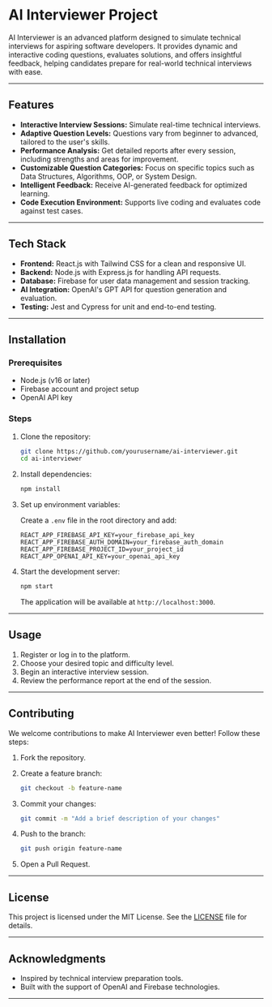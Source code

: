 # AI Interviewer Project

AI Interviewer is an advanced platform designed to simulate technical interviews for aspiring software developers. It provides dynamic and interactive coding questions, evaluates solutions, and offers insightful feedback, helping candidates prepare for real-world technical interviews with ease.

---

## Features

- **Interactive Interview Sessions:** Simulate real-time technical interviews.
- **Adaptive Question Levels:** Questions vary from beginner to advanced, tailored to the user's skills.
- **Performance Analysis:** Get detailed reports after every session, including strengths and areas for improvement.
- **Customizable Question Categories:** Focus on specific topics such as Data Structures, Algorithms, OOP, or System Design.
- **Intelligent Feedback:** Receive AI-generated feedback for optimized learning.
- **Code Execution Environment:** Supports live coding and evaluates code against test cases.

---

## Tech Stack

- **Frontend:** React.js with Tailwind CSS for a clean and responsive UI.
- **Backend:** Node.js with Express.js for handling API requests.
- **Database:** Firebase for user data management and session tracking.
- **AI Integration:** OpenAI's GPT API for question generation and evaluation.
- **Testing:** Jest and Cypress for unit and end-to-end testing.

---

## Installation

### Prerequisites

- Node.js (v16 or later)
- Firebase account and project setup
- OpenAI API key

### Steps

1. Clone the repository:

   ```bash
   git clone https://github.com/yourusername/ai-interviewer.git
   cd ai-interviewer
   ```

2. Install dependencies:

   ```bash
   npm install
   ```

3. Set up environment variables:

   Create a `.env` file in the root directory and add:

   ```env
   REACT_APP_FIREBASE_API_KEY=your_firebase_api_key
   REACT_APP_FIREBASE_AUTH_DOMAIN=your_firebase_auth_domain
   REACT_APP_FIREBASE_PROJECT_ID=your_project_id
   REACT_APP_OPENAI_API_KEY=your_openai_api_key
   ```

4. Start the development server:

   ```bash
   npm start
   ```

   The application will be available at `http://localhost:3000`.

---

## Usage

1. Register or log in to the platform.
2. Choose your desired topic and difficulty level.
3. Begin an interactive interview session.
4. Review the performance report at the end of the session.

---

## Contributing

We welcome contributions to make AI Interviewer even better! Follow these steps:

1. Fork the repository.
2. Create a feature branch:

   ```bash
   git checkout -b feature-name
   ```

3. Commit your changes:

   ```bash
   git commit -m "Add a brief description of your changes"
   ```

4. Push to the branch:

   ```bash
   git push origin feature-name
   ```

5. Open a Pull Request.

---

## License

This project is licensed under the MIT License. See the [LICENSE](LICENSE) file for details.

---

## Acknowledgments

- Inspired by technical interview preparation tools.
- Built with the support of OpenAI and Firebase technologies.

---
